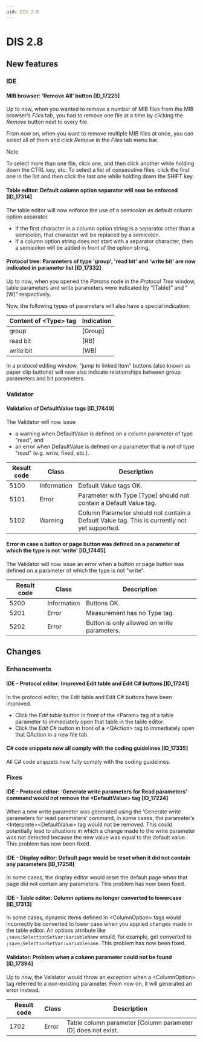 ```yaml
---
uid: DIS_2.8
---
```


# DIS 2.8

## New features

### IDE

#### MIB browser: ‘Remove All’ button \[ID_17225\]

Up to now, when you wanted to remove a number of MIB files from the MIB browser’s *Files* tab, you had to remove one file at a time by clicking the *Remove* button next to every file.

From now on, when you want to remove multiple MIB files at once, you can select all of them and click *Remove* in the *Files* tab menu bar.

> [!NOTE]
> To select more than one file, click one, and then click another while holding down the CTRL key, etc. To select a list of consecutive files, click the first one in the list and then click the last one while holding down the SHIFT key.

#### Table editor: Default column option separator will now be enforced \[ID_17314\]

The table editor will now enforce the use of a semicolon as default column option separator.

- If the first character in a column option string is a separator other than a semicolon, that character will be replaced by a semicolon.
- If a column option string does not start with a separator character, then a semicolon will be added in front of the option string.

#### Protocol tree: Parameters of type 'group', 'read bit' and 'write bit' are now indicated in parameter list \[ID_17332\]

Up to now, when you opened the *Params* node in the *Protocol Tree* window, table parameters and write parameters were indicated by "\[Table\]" and "\[W\]" respectively.

Now, the following types of parameters will also have a special indication:

| Content of \<Type> tag | Indication |
|------------------------|------------|
| group                  | \[Group\]  |
| read bit               | \[RB\]     |
| write bit              | \[WB\]     |

In a protocol editing window, "jump to linked item" buttons (also known as paper clip buttons) will now also indicate relationships between group parameters and bit parameters.

### Validator

#### Validation of DefaultValue tags \[ID_17440\]

The Validator will now issue

- a warning when DefaultValue is defined on a column parameter of type "read", and
- an error when DefaultValue is defined on a parameter that is not of type "read" (e.g. write, fixed, etc.).

| Result code | Class       | Description                                                                                   |
|-------------|-------------|-----------------------------------------------------------------------------------------------|
| 5100        | Information | Default Value tags OK.                                                                        |
| 5101        | Error       | Parameter with Type \[Type\] should not contain a Default Value tag.                          |
| 5102        | Warning     | Column Parameter should not contain a Default Value tag. This is currently not yet supported. |

#### Error in case a button or page button was defined on a parameter of which the type is not 'write' \[ID_17445\]

The Validator will now issue an error when a button or page button was defined on a parameter of which the type is not "write".

| Result code | Class       | Description                                 |
|-------------|-------------|---------------------------------------------|
| 5200        | Information | Buttons OK.                                 |
| 5201        | Error       | Measurement has no Type tag.                |
| 5202        | Error       | Button is only allowed on write parameters. |

## Changes

### Enhancements

#### IDE - Protocol editor: Improved Edit table and Edit C# buttons \[ID_17241\]

In the protocol editor, the Edit table and Edit C# buttons have been improved.

- Click the *Edit table* button in front of the \<Param> tag of a table parameter to immediately open that table in the table editor.
- Click the *Edit C#* button in front of a \<QAction> tag to immediately open that QAction in a new file tab.

#### C# code snippets now all comply with the coding guidelines \[ID_17335\]

All C# code snippets now fully comply with the coding guidelines.

### Fixes

#### IDE - Protocol editor: ‘Generate write parameters for Read parameters’ command would not remove the \<DefaultValue> tag \[ID_17224\]

When a new write parameter was generated using the ‘Generate write parameters for read parameters’ command, in some cases, the parameter’s \<Interprete>\<DefaultValue> tag would not be removed. This could potentially lead to situations in which a change made to the write parameter was not detected because the new value was equal to the default value. This problem has now been fixed.

#### IDE - Display editor: Default page would be reset when it did not contain any parameters \[ID_17258\]

In some cases, the display editor would reset the default page when that page did not contain any parameters. This problem has now been fixed.

#### IDE - Table editor: Column options no longer converted to lowercase \[ID_17313\]

In some cases, dynamic items defined in \<ColumnOption> tags would incorrectly be converted to lower case when you applied changes made in the table editor. An options attribute like `;save;SelectionSetVar:VariableName` would, for example, get converted to `;save;SelectionSetVar:variablename`. This problem has now been fixed.

#### Validator: Problem when a column parameter could not be found \[ID_17394\]

Up to now, the Validator would throw an exception when a \<ColumnOption> tag referred to a non-existing parameter. From now on, it will generated an error instead.

| Result code | Class | Description                                                    |
|-------------|-------|----------------------------------------------------------------|
| 1702        | Error | Table column parameter \[Column parameter ID\] does not exist. |
